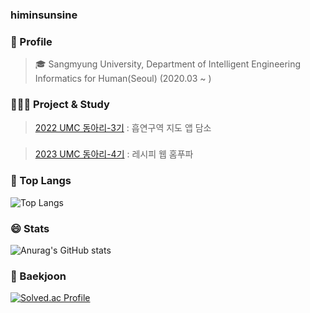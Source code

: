 ### himinsunsine

### 🌱 Profile
> 🎓 Sangmyung University, Department of Intelligent Engineering Informatics for Human(Seoul) (2020.03 ~ )

### 👩🏻‍💻 Project & Study
> [2022 UMC 동아리-3기](https://github.com/himinsunsine/Damso-server-1) : 흡연구역 지도 앱 담소
###
> [2023 UMC 동아리-4기](https://github.com/himinsunsine/HomeFoodFighter-Server) : 레시피 웹 홈푸파
### 👑 Top Langs
![Top Langs](https://github-readme-stats.vercel.app/api/top-langs/?username=himinsunsine&layout=compact&theme=radical)

### 😄 Stats
![Anurag's GitHub stats](https://github-readme-stats.vercel.app/api?username=himinsunsine&show_icons=true&theme=radical)

### 👋 Baekjoon
[![Solved.ac Profile](http://mazassumnida.wtf/api/v2/generate_badge?boj=himinsunsine)](https://solved.ac/himinsunsine/)
